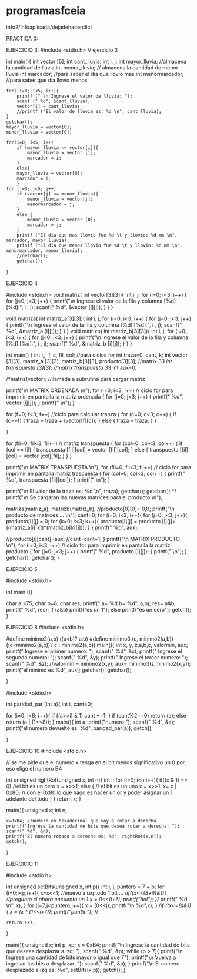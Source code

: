 # programasfceia
info2/infoaplicada/dejadehacerclic!

PRACTICA 0:

EJERCICIO 3:
#include <stdio.h>
 // ejercicio 3


int main(){
	int vector [5];
	int cant_lluvia;
	int i, j;
	int mayor_lluvia; //almacena la cantidad de lluvia
	int menor_lluvia; // almacena la cantidad de menor lluvia
	int marcador; //para saber el dia que llovio mas
	int menormarcador; //para saber que dia llovio menos

	for( i=0; i<5; i++){
		printf (" \n Ingrese el valor de lluvia: ");
		scanf (" %d", &cant_lluvia);
		vector[i] = cant_lluvia;
		//printf ("El valor de lluvia es: %d \n", cant_lluvia);
	}
	getchar();
	mayor_lluvia = vector[0];
	menor_lluvia = vector[0];

	for(i=0; i<5; i++)
		if (mayor_lluvia <= vector[i]){
			mayor_lluvia = vector [i];
			marcador = i;
		}
		else{
		mayor_lluvia = vector[0];
		marcador = i;
		}
	for (j=0; j<5; j++)
		if (vector[j] <= menor_lluvia){
			menor_lluvia = vector[j];
			menormarcador = j;
		}
		else {
			menor_lluvia = vector [0];
			marcador = j;
		}
		printf ("El dia que mas llovio fue %d \t y llovio: %d mm \n", marcador, mayor_lluvia);
		printf ("El dia que menos llovio fue %d \t y llovio: %d mm \n", menormarcador, menor_lluvia);
		//getchar();
		getchar();
		

}



EJERCICIO 4

#include <stdio.h>
void matriz( int vector[3][3]){
	int i, j;
	for (i=0; i<3; i++)
	{
	for (j=0; j<3; j++)
		{
		printf("\n Ingrese el valor de la fila y columna [%d] [%d]:", i , j);
		scanf(" %d", &vector [i][j]);
		}
	}
}

void matriza( int matriz_a[3][3]){
	int i, j;
	for (i=0; i<3; i++)
	{
	for (j=0; j<3; j++)
		{
		printf("\n Ingrese el valor de la fila y columna [%d] [%d]:", i , j);
		scanf(" %d", &matriz_a [i][j]);
		}
	}
}
void matrizb( int matriz_b[3][3]){
	int i, j;
	for (i=0; i<3; i++)
	{
	for (j=0; j<3; j++)
		{
		printf("\n Ingrese el valor de la fila y columna [%d] [%d]:", i , j);
		scanf(" %d", &matriz_b [i][j]);
		}
	}
}

int main()
{
int i,j, f, c, fil, col; //para ciclos for
int traza=0, cant, k;
int vector [3][3], matriz_a [3][3], matriz_b[3][3], producto[3][3]; //matrix 3*3
int transpuesta [3][3]; //matrix transpuesta 3*3
int aux=0;


/*matriz(vector); //llamada a subrutina para cargar matriz


printf("\n MATRIX ORDENADA \n");
for (i=0; i<3; i++) // ciclo for para imprimir en pantalla la matriz ordenada
	{
		for (j=0; j<3; j++)
		{
			printf(" %d", vector [i][j]);
		}
		printf(" \n");
	}


for (f=0; f<3; f++) //ciclo para calcular tranza
{
	for (c=0; c<3; c++)
	{
		if (c==f)
		{
			traza =  traza + (vector[f][c]);
		}
		else 
		{ 
		traza = traza;
		}
	}

}

for (fil=0; fil<3; fil++) // matriz transpuesta
	{
		for (col=0; col<3; col++)
		{
			if (col == fil)
			{
				transpuesta [fil][col] = vector [fil][col];
			}
			else 
			{
				transpuesta [fil][col] = vector [col][fil];
			}
		}
	}


printf("\n MATRIX TRANSPUESTA \n");
	for (fil=0; fil<3; fil++) // ciclo for para imprimir en pantalla matriz traspuesta 
	{
		for (col=0; col<3; col++)
		{
			printf(" %d", transpuesta [fil][col]);
		}
		printf(" \n");
	}
		

printf("\n El valor de la traza es: %d \n", traza);
getchar();
getchar();
*/
printf("\n Se cargaran las nuevas matrices para el producto \n");

matriza(matriz_a);
matrizb(matriz_b);
//producto[0][0]= 0,0;
printf("\n producto de matrices ... \n");
cant=0;
for (i=0; i<3; i++){
	for (j=0; j<3; j++){
		producto[i][j] = 0;
		for (k=0; k<3; k++){
		producto[i][j] = producto [i][j]+((matriz_a[i][k])*(matriz_b[k][j]));
	}
	}
printf(" %d", aux);

//producto[i][cant]=aux;
//cant=cant+1;
}
printf("\n MATRIX PRODUCTO \n");
for (i=0; i<3; i++) // ciclo for para imprimir en pantalla la matriz producto
	{
		for (j=0; j<3; j++)
		{
			printf(" %d", producto [i][j]);
		}
		printf(" \n");
	}
getchar();
getchar();
}


EJERCICIO 5

#include <stdio.h>

int main (){

char a =75;
char b=8;
char res;
printf(" a= %d b= %d", a,b);
res= a&b;
printf(" %d", res);
if (a&b)
printf("es un 1");
else printf("es un cero");
getch();
}

EJERCICIO 8
#include <stdio.h>

#define minimo2(a,b) ((a<b)? a:b)
#define minimo3 (c,  minimo2(a,b)) ((c<minimo2(a,b))? c : minimo2(a,b))
main(){
	int x, y, z,a,b,c, valormin, aux;
	printf(" Ingrese el primer numero: ");
		scanf(" %d", &x);
	printf(" Ingrese el segundo numero: ");
		scanf(" %d", &y);
	printf(" Ingrese el tercer numero: ");
		scanf(" %d", &z);
	//valormin = minimo2(x,y);
	aux= minimo3(z,minimo2(x,y));
	printf("el minimo es %d", aux);
	getchar();
		getchar();

}

#include <stdio.h>

int paridad_par (int a){
int i, cant=0;

for (i=0; i<8; i++){
	if ((a>>i) & 1)
		cant +=1;
	}
	if (cant%2==0) 
		return (a);
	else return (a | (1<<8));
}
main(){
	int a;
	printf("numero:");
	scanf(" %d", &a);
	printf("el numero devuelto es: %d", paridad_par(a));
	getch();

}

EJERCICIO 10
#include <stdio.h>

// se me pide que el numero x tenga en el bit menos significativo un 0 por eso eligo el numero B4

int unsigned rightRot(unsigned x, int n){
	int i;
	for (i=0; i<n;i++){
		if((x & 1) == 0) //el bit es un cero
			x = x>>1;
		else { // el bit es un uno
			x = x>>1;
			x= x | 0x80; // con el 0x80 lo que hago es hacer un or y poder asignar un 1 adelante del todo
		}
	}
	return x;
}


main(){
	unsigned x;
	int n;

	x=0xB4; //numero en hexadecimal que voy a rotar a derecha
	printf("Ingrese la cantidad de bits que desea rotar a derecha: ");
	scanf(" %d", &n);
	printf("El numero rotado a derecha es: %d", rightRot(x,n));
	getch();

}

EJERCICIO 11

#include <stdio.h>

int unsigned setBits(unsigned x, int p){
	int i, j, puntero = 7 + p;
	for (i=0;i<p;i++){
		x=x<<1; //muevo a izq todo 1 bit ...
			/*if((x<<(8+i))&1){ //pregunto si ahora encuento un 1
				x = 0<<(i+7);
				printf("hol");
			}*/
		printf(" %d \n", x);
		}
	for (j=7;j<puntero;j++){
		x =  (0<<j);
		printf("\n %d",x);
	}
			/*if ((x<<8)&1){
				x = (x ^ (1<<i+7));
				printf("punt\n");
	}*/
	
	return (x);
}


main(){
	unsigned x;
	int p, xp;
	x = 0xB4;
	printf("\n Ingrese la cantidad de bits que deseaa desplazar a izq: ");
	scanf(" %d", &p);
	while (p > 7){
		printf("\n Ingrese una cantidad de bits mayor o igual que 7");
		printf("\n Vuelva a ingresar los bits a desplazar: ");
		scanf(" %d", &p);
	}
	printf("\n El numero desplazado a izq es: %d", setBits(x,p));
	getch();
}




